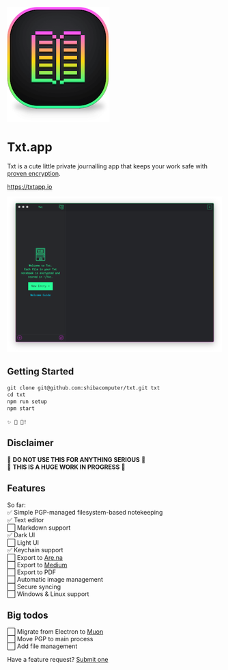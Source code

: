 ![Txt Logo](icon.png)
# Txt.app

Txt is a cute little private journalling app that keeps your work safe with [proven encryption](https://en.wikipedia.org/wiki/Pretty_Good_Privacy).

https://txtapp.io

![Txt Screenshot](screenshot.png)

## Getting Started

```
git clone git@github.com:shibacomputer/txt.git txt
cd txt
npm run setup
npm start

✨ 📝 🚀!
```
## Disclaimer

🚫 **DO NOT USE THIS FOR ANYTHING SERIOUS** 🚫  
🚫 **THIS IS A HUGE WORK IN PROGRESS** 🚫

## Features

So far:  
✅ Simple PGP-managed filesystem-based notekeeping  
✅ Text editor  
⬜️ Markdown support  
✅ Dark UI  
⬜️ Light UI  
✅ Keychain support  
⬜️ Export to [Are.na](https://are.na)  
⬜️ Export to [Medium](https://medium.com)  
⬜️ Export to PDF  
⬜️ Automatic image management  
⬜️ Secure syncing  
⬜️ Windows & Linux support  

## Big todos
⬜️ Migrate from Electron to [Muon](https://github.com/brave/muon)  
⬜️ Move PGP to main process  
⬜️ Add file management  

Have a feature request? [Submit one](https://github.com/shibacomputer/txt/issues/new)
